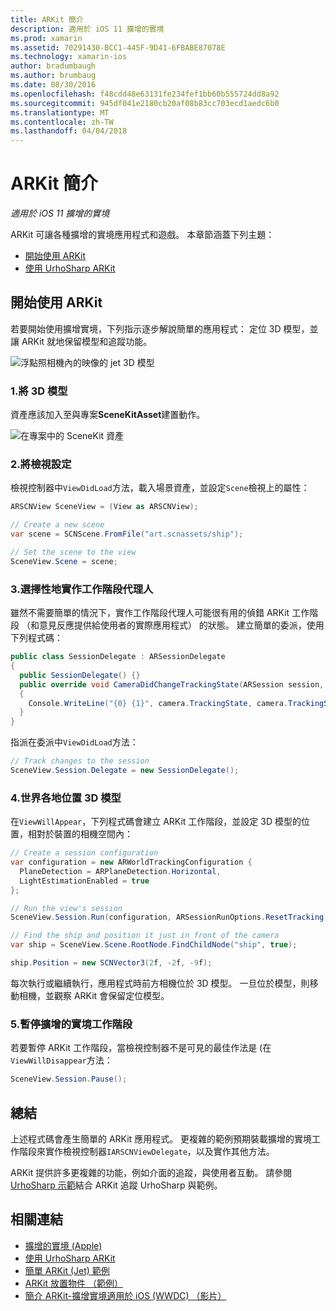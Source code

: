 ```yaml
---
title: ARKit 簡介
description: 適用於 iOS 11 擴增的實境
ms.prod: xamarin
ms.assetid: 70291430-BCC1-445F-9D41-6FBABE87078E
ms.technology: xamarin-ios
author: bradumbaugh
ms.author: brumbaug
ms.date: 08/30/2016
ms.openlocfilehash: f48cdd48e63131fe234fef1bb60b555724dd8a92
ms.sourcegitcommit: 945df041e2180cb20af08b83cc703ecd1aedc6b0
ms.translationtype: MT
ms.contentlocale: zh-TW
ms.lasthandoff: 04/04/2018
---
```

# <a name="introduction-to-arkit"></a>ARKit 簡介

_適用於 iOS 11 擴增的實境_

ARKit 可讓各種擴增的實境應用程式和遊戲。 本章節涵蓋下列主題：

- [開始使用 ARKit](#gettingstarted)
- [使用 UrhoSharp ARKit](urhosharp.md)

<a name="gettingstarted" />

## <a name="getting-started-with-arkit"></a>開始使用 ARKit

若要開始使用擴增實境，下列指示逐步解說簡單的應用程式： 定位 3D 模型，並讓 ARKit 就地保留模型和追蹤功能。

![浮點照相機內的映像的 jet 3D 模型](images/jet-sml.png)

### <a name="1-add-a-3d-model"></a>1.將 3D 模型

資產應該加入至與專案**SceneKitAsset**建置動作。

![在專案中的 SceneKit 資產](images/scene-assets.png)


### <a name="2-configure-the-view"></a>2.將檢視設定

檢視控制器中`ViewDidLoad`方法，載入場景資產，並設定`Scene`檢視上的屬性：

```csharp
ARSCNView SceneView = (View as ARSCNView);

// Create a new scene
var scene = SCNScene.FromFile("art.scnassets/ship");

// Set the scene to the view
SceneView.Scene = scene;
```

### <a name="3-optionally-implement-a-session-delegate"></a>3.選擇性地實作工作階段代理人

雖然不需要簡單的情況下，實作工作階段代理人可能很有用的偵錯 ARKit 工作階段 （和意見反應提供給使用者的實際應用程式） 的狀態。 建立簡單的委派，使用下列程式碼：

```csharp
public class SessionDelegate : ARSessionDelegate
{
  public SessionDelegate() {}
  public override void CameraDidChangeTrackingState(ARSession session, ARCamera camera)
  {
    Console.WriteLine("{0} {1}", camera.TrackingState, camera.TrackingStateReason);
  }
}
```

指派在委派中`ViewDidLoad`方法：

```csharp
// Track changes to the session
SceneView.Session.Delegate = new SessionDelegate();
```

### <a name="4-position-the-3d-model-in-the-world"></a>4.世界各地位置 3D 模型

在`ViewWillAppear`，下列程式碼會建立 ARKit 工作階段，並設定 3D 模型的位置，相對於裝置的相機空間內：

```csharp
// Create a session configuration
var configuration = new ARWorldTrackingConfiguration {
  PlaneDetection = ARPlaneDetection.Horizontal,
  LightEstimationEnabled = true
};

// Run the view's session
SceneView.Session.Run(configuration, ARSessionRunOptions.ResetTracking);

// Find the ship and position it just in front of the camera
var ship = SceneView.Scene.RootNode.FindChildNode("ship", true);

ship.Position = new SCNVector3(2f, -2f, -9f);
```

每次執行或繼續執行，應用程式時前方相機位於 3D 模型。 一旦位於模型，則移動相機，並觀察 ARKit 會保留定位模型。

### <a name="5-pause-the-augmented-reality-session"></a>5.暫停擴增的實境工作階段

若要暫停 ARKit 工作階段，當檢視控制器不是可見的最佳作法是 (在`ViewWillDisappear`方法：

```csharp
SceneView.Session.Pause();
```

## <a name="summary"></a>總結

上述程式碼會產生簡單的 ARKit 應用程式。 更複雜的範例預期裝載擴增的實境工作階段來實作檢視控制器`IARSCNViewDelegate`，以及實作其他方法。

ARKit 提供許多更複雜的功能，例如介面的追蹤，與使用者互動。 請參閱[UrhoSharp 示範](urhosharp.md)結合 ARKit 追蹤 UrhoSharp 與範例。


## <a name="related-links"></a>相關連結

- [擴增的實境 (Apple)](https://developer.apple.com/arkit/)
- [使用 UrhoSharp ARKit](urhosharp.md)
- [簡單 ARKit (Jet) 範例](https://developer.xamarin.com/samples/monotouch/ios11/ARKitSample/)
- [ARKit 放置物件 （範例）](https://developer.xamarin.com/samples/monotouch/ios11/ARKitPlacingObjects/)
- [簡介 ARKit-擴增實境適用於 iOS (WWDC) （影片）](https://developer.apple.com/videos/play/wwdc2017/602/)
